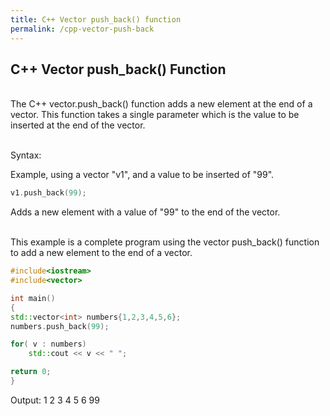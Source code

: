 ```yaml
---
title: C++ Vector push_back() function
permalink: /cpp-vector-push-back
---
```


## C++ Vector push_back() Function
<br/>
The C++ vector.push_back() function adds a new element at the end of a vector. This function takes a single parameter which is the value to be inserted at the end of the vector.
<br/><br/>

Syntax:

Example, using a vector "v1", and a value to be inserted of "99".
```cpp
v1.push_back(99);
```
Adds a new element with a value of "99" to the end of the vector.
<br/><br/>



This example is a complete program using the vector push_back() function to add a new element to the end of a vector.
```cpp
#include<iostream>
#include<vector>

int main()
{
std::vector<int> numbers{1,2,3,4,5,6};
numbers.push_back(99);

for( v : numbers)
    std::cout << v << " ";

return 0;
}
```
Output: 1 2 3 4 5 6 99
